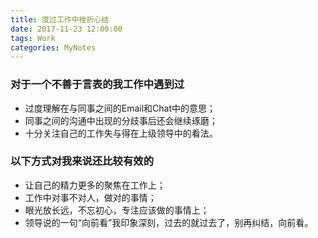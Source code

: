```yaml
---
title: 度过工作中挫折心结
date: 2017-11-23 12:00:00
tags: Work
categories: MyNotes
---
```


### 对于一个不善于言表的我工作中遇到过

- 过度理解在与同事之间的Email和Chat中的意思；
- 同事之间的沟通中出现的分歧事后还会继续琢磨；
- 十分关注自己的工作失与得在上级领导中的看法。

### 以下方式对我来说还比较有效的

- 让自己的精力更多的聚焦在工作上；
- 工作中对事不对人，做对的事情；
- 眼光放长远，不忘初心，专注应该做的事情上；
- 领导说的一句“向前看”我印象深刻，过去的就过去了，别再纠结，向前看。
